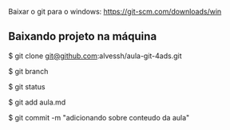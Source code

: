 Baixar o git para o windows: https://git-scm.com/downloads/win

## Baixando projeto na máquina
$ git clone git@github.com:alvessh/aula-git-4ads.git

$ git branch

$ git status

$ git add aula.md

$ git commit -m "adicionando sobre conteudo da aula"
